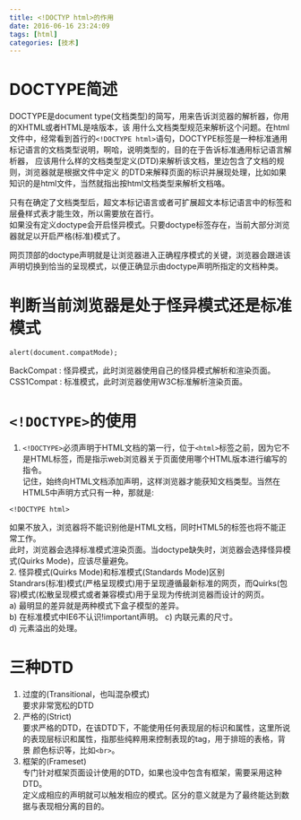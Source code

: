 ```yaml
---
title: <!DOCTYP html>的作用
date: 2016-06-16 23:24:09
tags: [html]  
categories: [技术]
---
```

# DOCTYPE简述  
DOCTYPE是document type(文档类型)的简写，用来告诉浏览器的解析器，你用的XHTML或者HTML是啥版本，该
用什么文档类型规范来解析这个问题。在html文件中，经常看到首行的`<!DOCTYPE html>`语句，DOCTYPE标签是一种标准通用标记语言的文档类型说明，啊哈，说明类型的，目的在于告诉标准通用标记语言解析器，
应该用什么样的文档类型定义(DTD)来解析该文档，里边包含了文档的规则，浏览器就是根据文件中定义
的DTD来解释页面的标识并展现处理，比如如果知识的是html文件，当然就指出按html文档类型来解析文档咯。  

只有在确定了文档类型后，超文本标记语言或者可扩展超文本标记语言中的标签和层叠样式表才能生效，所以需要放在首行。  
如果没有定义doctype会开启怪异模式。只要doctype标签存在，当前大部分浏览器就足以开启严格(标准)模式了。

网页顶部的doctype声明就是让浏览器进入正确程序模式的关键，浏览器会跟进该声明切换到恰当的呈现模式，以便正确显示由doctype声明所指定的文档种类。  

# 判断当前浏览器是处于怪异模式还是标准模式  
```
alert(document.compatMode);  
```
BackCompat : 怪异模式，此时浏览器使用自己的怪异模式解析和渲染页面。  
CSS1Compat : 标准模式，此时浏览器使用W3C标准解析渲染页面。  

# `<!DOCTYPE>`的使用
1. `<!DOCTYPE>`必须声明于HTML文档的第一行，位于`<html>`标签之前，因为它不是HTML标签，而是指示web浏览器关于页面使用哪个HTML版本进行编写的指令。  
记住，始终向HTML文档添加声明，这样浏览器才能获知文档类型。当然在HTML5中声明方式只有一种，那就是: 
```
<!DOCTYPE html>  
```
如果不放入<!DOCTYPE html>，浏览器将不能识别他是HTML文档，同时HTML5的标签也将不能正常工作。  
此时，浏览器会选择标准模式渲染页面。当doctype缺失时，浏览器会选择怪异模式(Quirks Mode)，应该尽量避免。  
2. 怪异模式(Quirks Mode)和标准模式(Standards Mode)区别  
Standrars(标准)模式(严格呈现模式)用于呈现遵循最新标准的网页，而Quirks(包容)模式(松散呈现模式或者兼容模式)用于呈现为传统浏览器而设计的网页。  
a) 最明显的差异就是两种模式下盒子模型的差异。  
b) 在标准模式中IE6不认识!important声明。 
c) 内联元素的尺寸。  
d) 元素溢出的处理。  
# 三种DTD  
1. 过度的(Transitional，也叫混杂模式)  
要求非常宽松的DTD  
2. 严格的(Strict)  
要求严格的DTD，在该DTD下，不能使用任何表现层的标识和属性，这里所说的表现层标识和属性，指那些纯粹用来控制表现的tag，用于排班的表格，背景
颜色标识等，比如`<br>`。  
3. 框架的(Frameset)   
专门针对框架页面设计使用的DTD，如果也没中包含有框架，需要采用这种DTD。  
定义成相应的声明就可以触发相应的模式。区分的意义就是为了最终能达到数据与表现相分离的目的。    
